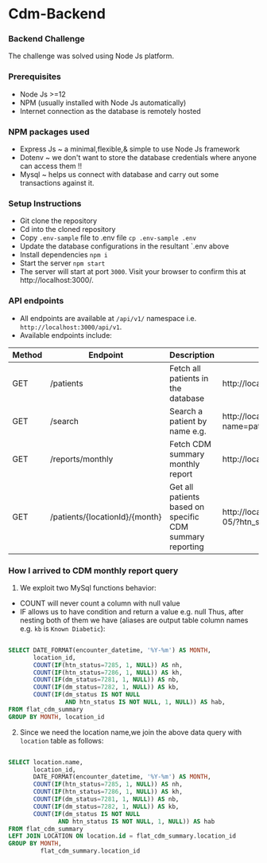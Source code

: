 # Cdm-Backend

### Backend Challenge

The challenge was solved using Node Js platform.

### Prerequisites
- Node Js >=12
- NPM (usually installed with Node Js automatically)
- Internet connection as the database is remotely hosted

### NPM packages used
- Express Js ~ a minimal,flexible,& simple to use Node Js framework
- Dotenv  ~ we don't want to store the database credentials where anyone can access them !!
- Mysql ~ helps us connect with database and carry out some transactions against it.


### Setup Instructions
- Git clone the repository
- Cd into the cloned repository
- Copy `.env-sample` file to .env file `cp .env-sample .env`
- Update the database configurations in the resultant `.env above
- Install dependencies `npm i`
- Start the server  `npm start`
- The server will start at port `3000`. Visit your browser to confirm this at http://localhost:3000/.

### API endpoints
- All endpoints are available at `/api/v1/` namespace i.e.
`http://localhost:3000/api/v1`.
- Available endpoints include:

|Method| Endpoint|Description   | Example|
|---|---|---|---|
|GET| /patients | Fetch all patients in the database   | http://localhost:3000/api/v1/patients
|GET|  /search | Search a patient by name e.g.    | http://localhost:3000/api/v1/search?name=patient%201`
|GET| /reports/monthly   | Fetch CDM summary monthly report   |http://localhost:3000/api/v1/reports/monthly  |
|GET|/patients/{locationId}/{month}| Get all patients based on specific CDM summary reporting| http://localhost:3000/api/v1/patients/84/2021-05/?htn_status=7285

### How I arrived to CDM monthly report query

1) We exploit two MySql functions behavior:
- COUNT will never count a column with null value
- IF allows us to have condition and return a value e.g. null
Thus, after nesting both of them we have (aliases are output table column names e.g. `kb` is `Known Diabetic`):

```sql

SELECT DATE_FORMAT(encounter_datetime, '%Y-%m') AS MONTH,
       location_id,
       COUNT(IF(htn_status=7285, 1, NULL)) AS nh,
       COUNT(IF(htn_status=7286, 1, NULL)) AS kh,
       COUNT(IF(dm_status=7281, 1, NULL)) AS nb,
       COUNT(IF(dm_status=7282, 1, NULL)) AS kb,
       COUNT(IF(dm_status IS NOT NULL
                AND htn_status IS NOT NULL, 1, NULL)) AS hab,
FROM flat_cdm_summary
GROUP BY MONTH, location_id


```

2) Since we need the location name,we join the above data query with `location` table as follows:
```sql

SELECT location.name,
       location_id,
       DATE_FORMAT(encounter_datetime, '%Y-%m') AS MONTH,
       COUNT(IF(htn_status=7285, 1, NULL)) AS nh,
       COUNT(IF(htn_status=7286, 1, NULL)) AS kh,
       COUNT(IF(dm_status=7281, 1, NULL)) AS nb,
       COUNT(IF(dm_status=7282, 1, NULL)) AS kb,
       COUNT(IF(dm_status IS NOT NULL
              AND htn_status IS NOT NULL, 1, NULL)) AS hab
FROM flat_cdm_summary
LEFT JOIN LOCATION ON location.id = flat_cdm_summary.location_id
GROUP BY MONTH,
         flat_cdm_summary.location_id
````

